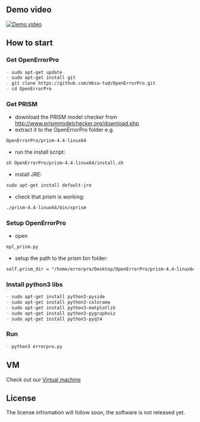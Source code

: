 ## Demo video

[![Demo video](https://img.youtube.com/vi/z38qVcFXYyQ/0.jpg)](https://www.youtube.com/watch?v=z38qVcFXYyQ)

## How to start

### Get OpenErrorPro
```markdown
- sudo apt-get update
- sudo apt-get install git
- git clone https://github.com/mbsa-tud/OpenErrorPro.git
- cd OpenErrorPro
```

### Get PRISM
- download the PRISM model checker from http://www.prismmodelchecker.org/download.php
- extract it to the OpenErrorPro folder e.g.
```markdown 
OpenErrorPro/prism-4.4-linux64
```
- run the install script:
```markdown
sh OpenErrorPro/prism-4.4-linux64/install.sh
```
- install JRE:
```markdown
sudo apt-get install default-jre
```
- check that prism is working:
```markdown
./prism-4.4-linux64/bin/xprism
```

### Setup OpenErrorPro
- open 
```markdown
epl_prism.py
```
- setup the path to the prism bin folder:
```markdown
self.prism_dir = "/home/errorpro/Desktop/OpenErrorPro/prism-4.4-linux64/bin"
```

### Install python3 libs
```markdown
- sudo apt-get install python3-pyside
- sudo apt-get install python3-colorama
- sudo apt-get install python3-matplotlib
- sudo apt-get install python3-pygraphviz
- sudo apt-get install python3-pyqt4
```

### Run
```markdown
- python3 errorpro.py
```

## VM

Check out our [Virtual machine](https://)

## License

The license infromation will follow soon, the software is not released yet.

